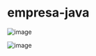 # empresa-java
![image](https://user-images.githubusercontent.com/26827746/121781917-a0d2ad00-cb6c-11eb-9010-0b7e3a30d0c0.png)

![image](https://user-images.githubusercontent.com/26827746/121781595-1b023200-cb6b-11eb-9a31-087a4beb143a.png)
